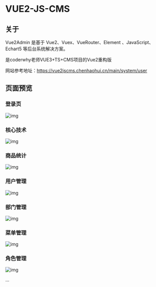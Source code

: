 # VUE2-JS-CMS



## 关于

Vue2Admin 是基于 Vue2、Vuex、VueRouter、Element 、JavaScript、Echart5 等后台系统解决方案。



是coderwhy老师VUE3+TS+CMS项目的Vue2重构版

网站参考地址：https://vue2jscms.chenhaohui.cn/main/system/user

## 页面预览

### 登录页

![img](https://cdn.nlark.com/yuque/0/2021/png/2500792/1633351889012-4bb5d5fd-7eb3-43f6-b580-1581991cc546.png)

### 核心技术



![img](https://cdn.nlark.com/yuque/0/2021/png/2500792/1633352256378-2307ce91-36e0-4f36-8d79-1b4430b84631.png)

### 商品统计

![img](https://cdn.nlark.com/yuque/0/2021/png/2500792/1633352290024-4e984193-2a2e-48fc-a070-f1d2d822f82e.png)

### 用户管理

![img](https://cdn.nlark.com/yuque/0/2021/png/2500792/1633352351180-5b3783e8-f737-4d3a-92ff-393871a8314d.png)

### 部门管理

![img](https://cdn.nlark.com/yuque/0/2021/png/2500792/1633352462957-991f1ca2-09ac-41cd-9886-cbd2eeedb377.png)

### 菜单管理

![img](https://cdn.nlark.com/yuque/0/2021/png/2500792/1633352506794-2db4d0c8-404d-4267-8d90-c5d5480f19fc.png)

### 角色管理

![img](https://cdn.nlark.com/yuque/0/2021/png/2500792/1633352544509-5efa89cc-054a-4ed3-b8d6-6e65c320d6af.png)



...

